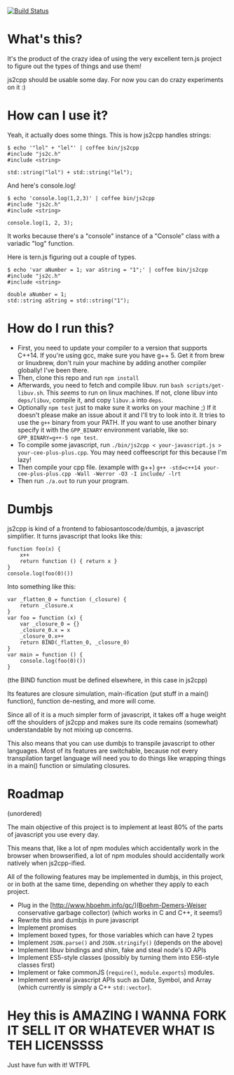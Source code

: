 [![Build Status](https://travis-ci.org/fabiosantoscode/js2cpp.svg?branch=master)](https://travis-ci.org/fabiosantoscode/js2cpp)

# What's this?

It's the product of the crazy idea of using the very excellent tern.js project to figure out the types of things and use them!

js2cpp should be usable some day. For now you can do crazy experiments on it :)

# How can I use it?

Yeah, it actually does some things. This is how js2cpp handles strings:

    $ echo '"lol" + "lel"' | coffee bin/js2cpp
    #include "js2c.h"
    #include <string>

    std::string("lol") + std::string("lel");

And here's console.log!

    $ echo 'console.log(1,2,3)' | coffee bin/js2cpp
    #include "js2c.h"
    #include <string>
    
    console.log(1, 2, 3);

It works because there's a "console" instance of a "Console" class with a variadic "log" function.

Here is tern.js figuring out a couple of types.

    $ echo 'var aNumber = 1; var aString = "1";' | coffee bin/js2cpp
    #include "js2c.h"
    #include <string>
    
    double aNumber = 1;
    std::string aString = std::string("1");

# How do I run this?

 * First, you need to update your compiler to a version that supports C++14. If you're using gcc, make sure you have g++ 5. Get it from brew or linuxbrew, don't ruin your machine by adding another compiler globally! I've been there.
 * Then, clone this repo and run `npm install`
 * Afterwards, you need to fetch and compile libuv. run `bash scripts/get-libuv.sh`. This *seems* to run on linux machines. If not, clone libuv into `deps/libuv`, compile it, and copy `libuv.a` into `deps`.
 * Optionally `npm test` just to make sure it works on your machine ;) If it doesn't please make an issue about it and I'll try to look into it. It tries to use the `g++` binary from your PATH. If you want to use another binary specify it with the `GPP_BINARY` environment variable, like so: `GPP_BINARY=g++-5 npm test`.
 * To compile some javascript, run `./bin/js2cpp < your-javascript.js > your-cee-plus-plus.cpp`. You may need coffeescript for this because I'm lazy!
 * Then compile your cpp file. (example with g++) `g++ -std=c++14 your-cee-plus-plus.cpp -Wall -Werror -O3 -I include/ -lrt`
 * Then run `./a.out` to run your program.

# Dumbjs

js2cpp is kind of a frontend to fabiosantoscode/dumbjs, a javascript simplifier. It turns javascript that looks like this:

```
function foo(x) {
    x++
    return function () { return x }
}
console.log(foo(0)())
```

Into something like this:

```
var _flatten_0 = function (_closure) {
    return _closure.x
}
var foo = function (x) {
    var _closure_0 = {}
    _closure_0.x = x
    _closure_0.x++
    return BIND(_flatten_0, _closure_0)
}
var main = function () {
    console.log(foo(0)())
}
```
(the BIND function must be defined elsewhere, in this case in js2cpp)

Its features are closure simulation, main-ification (put stuff in a main() function), function de-nesting, and more will come.

Since all of it is a much simpler form of javascript, it takes off a huge weight off the shoulders of js2cpp and makes sure its code remains (somewhat) understandable by not mixing up concerns.

This also means that you can use dumbjs to transpile javascript to other languages. Most of its features are switchable, because not every transpilation target language will need you to do things like wrapping things in a main() function or simulating closures.


# Roadmap

(unordered)

The main objective of this project is to implement at least 80% of the parts of javascript you use every day.

This means that, like a lot of npm modules which accidentally work in the browser when browserified, a lot of npm modules should accidentally work natively when js2cpp-ified.

All of the following features may be implemented in dumbjs, in this project, or in both at the same time, depending on whether they apply to each project.

 - Plug in the [http://www.hboehm.info/gc/](Boehm-Demers-Weiser conservative garbage collector) (which works in C and C++, it seems!)
 - Rewrite this and dumbjs in pure javascript
 - Implement promises
 - Implement boxed types, for those variables which can have 2 types
 - Implement `JSON.parse()` and `JSON.stringify()` (depends on the above)
 - Implement libuv bindings and shim, fake and steal node's IO APIs
 - Implement ES5-style classes (possibly by turning them into ES6-style classes first)
 - Implement or fake commonJS (`require()`, `module.exports`) modules.
 - Implement several javascript APIs such as Date, Symbol, and Array (which currently is simply a C++ `std::vector`).

# Hey this is AMAZING I WANNA FORK IT SELL IT OR WHATEVER WHAT IS TEH LICENSSSS

Just have fun with it! WTFPL


